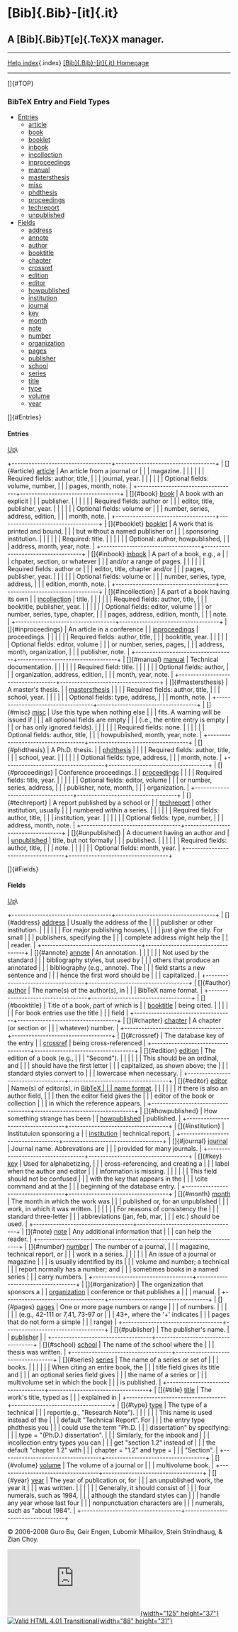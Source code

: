 [Bib]{.Bib}-[it]{.it}
=====================

A [Bib]{.Bib}T[e]{.TeX}X manager.
---------------------------------

  --------------------------------- ------------------------------------------------------------------
  [Help index](index.php){.index}   [[Bib]{.Bib}-[it]{.it} Homepage](http://bib-it.sourceforge.net/)
  --------------------------------- ------------------------------------------------------------------

[]{#TOP}

### BibTeX Entry and Field Types

-   [Entries](#Entries)
    -   [article](#article)
    -   [book](#book)
    -   [booklet](#booklet)
    -   [inbook](#inbook)
    -   [incollection](#incollection)
    -   [inproceedings](#inproceedings)
    -   [manual](#manual)
    -   [mastersthesis](#mastersthesis)
    -   [misc](#misc)
    -   [phdthesis](#phdthesis)
    -   [proceedings](#proceedings)
    -   [techreport](#techreport)
    -   [unpublished](#unpublished)
-   [Fields](#Fields)
    -   [address](#address)
    -   [annote](#annote)
    -   [author](#author)
    -   [booktitle](#booktitle)
    -   [chapter](#chapter)
    -   [crossref](#crossref)
    -   [edition](#edition)
    -   [editor](#editor)
    -   [howpublished](#howpublished)
    -   [institution](#institution)
    -   [journal](#journal)
    -   [key](#key)
    -   [month](#month)
    -   [note](#note)
    -   [number](#number)
    -   [organization](#organization)
    -   [pages](#pages)
    -   [publisher](#publisher)
    -   [school](#school)
    -   [series](#series)
    -   [title](#title)
    -   [type](#type)
    -   [volume](#volume)
    -   [year](#year)

[]{#Entries}

#### Entries

[Up](#TOP "up")\

+-----------------------------------+-----------------------------------+
| []{#article} [article](#TOP "up") | An article from a journal or      |
|                                   | magazine.                         |
|                                   |                                   |
|                                   | Required fields: author, title,   |
|                                   | journal, year.                    |
|                                   |                                   |
|                                   | Optional fields: volume, number,  |
|                                   | pages, month, note.               |
+-----------------------------------+-----------------------------------+
| []{#book} [book](#TOP "up")       | A book with an explicit           |
|                                   | publisher.                        |
|                                   |                                   |
|                                   | Required fields: author or        |
|                                   | editor, title, publisher, year.   |
|                                   |                                   |
|                                   | Optional fields: volume or        |
|                                   | number, series, address, edition, |
|                                   | month, note.                      |
+-----------------------------------+-----------------------------------+
| []{#booklet} [booklet](#TOP "up") | A work that is printed and bound, |
|                                   | but without a named publisher or  |
|                                   | sponsoring institution.           |
|                                   |                                   |
|                                   | Required: title.                  |
|                                   |                                   |
|                                   | Optional: author, howpublished,   |
|                                   | address, month, year, note.       |
+-----------------------------------+-----------------------------------+
| []{#inbook} [inbook](#TOP "up")   | A part of a book, e.g., a         |
|                                   | chpater, section, or whatever     |
|                                   | and/or a range of pages.          |
|                                   |                                   |
|                                   | Required fields: author or        |
|                                   | editor, title, chapter and/or     |
|                                   | pages, publisher, year.           |
|                                   |                                   |
|                                   | Optional fields: volume or        |
|                                   | number, series, type, address,    |
|                                   | edition, month, note.             |
+-----------------------------------+-----------------------------------+
| []{#incollection}                 | A part of a book having its own   |
| [incollection](#TOP "up")         | title.                            |
|                                   |                                   |
|                                   | Required fields: author, title,   |
|                                   | booktitle, publisher, year.       |
|                                   |                                   |
|                                   | Optional fields: editor, volume   |
|                                   | or number, series, type, chapter, |
|                                   | pages, address, edition, month,   |
|                                   | note.                             |
+-----------------------------------+-----------------------------------+
| []{#inproceedings}                | An article in a conference        |
| [inproceedings](#TOP "up")        | proceedings.                      |
|                                   |                                   |
|                                   | Required fields: author, title,   |
|                                   | booktitle, year.                  |
|                                   |                                   |
|                                   | Optional fields: editor, volume   |
|                                   | or number, series, pages,         |
|                                   | address, month, organization,     |
|                                   | publisher, note.                  |
+-----------------------------------+-----------------------------------+
| []{#manual} [manual](#TOP "up")   | Technical documentation.          |
|                                   |                                   |
|                                   | Required field: title.            |
|                                   |                                   |
|                                   | Optional fields: author,          |
|                                   | organization, address, edition,   |
|                                   | month, year, note.                |
+-----------------------------------+-----------------------------------+
| []{#mastersthesis}                | A master\'s thesis.               |
| [mastersthesis](#TOP "up")        |                                   |
|                                   | Required fields: author, title,   |
|                                   | school, year.                     |
|                                   |                                   |
|                                   | Optional fields: type, address,   |
|                                   | month, note.                      |
+-----------------------------------+-----------------------------------+
| []{#misc} [misc](#TOP "up")       | Use this type when nothing else   |
|                                   | fits. A warning will be issued if |
|                                   | all optional fields are empty     |
|                                   | (i.e., the entire entry is empty  |
|                                   | or has only ignored fields).      |
|                                   |                                   |
|                                   | Required fields: none.            |
|                                   |                                   |
|                                   | Optional fields: author, title,   |
|                                   | howpublished, month, year, note.  |
+-----------------------------------+-----------------------------------+
| []{#phdthesis}                    | A Ph.D. thesis.                   |
| [phdthesis](#TOP "up")            |                                   |
|                                   | Required fields: author, title,   |
|                                   | school, year.                     |
|                                   |                                   |
|                                   | Optional fields: type, address,   |
|                                   | month, note.                      |
+-----------------------------------+-----------------------------------+
| []{#proceedings}                  | Conference proceedings.           |
| [proceedings](#TOP "up")          |                                   |
|                                   | Required fields: title, year.     |
|                                   |                                   |
|                                   | Optional fields: editor, volume   |
|                                   | or number, series, address,       |
|                                   | publisher, note, month,           |
|                                   | organization.                     |
+-----------------------------------+-----------------------------------+
| []{#techreport}                   | A report published by a school or |
| [techreport](#TOP "up")           | other institution, usually        |
|                                   | numbered within a series.         |
|                                   |                                   |
|                                   | Required fields: author, title,   |
|                                   | institution, year.                |
|                                   |                                   |
|                                   | Optional fields: type, number,    |
|                                   | address, month, note.             |
+-----------------------------------+-----------------------------------+
| []{#unpublished}                  | A document having an author and   |
| [unpublished](#TOP "up")          | title, but not formally           |
|                                   | published.                        |
|                                   |                                   |
|                                   | Required fields: author, title,   |
|                                   | note.                             |
|                                   |                                   |
|                                   | Optional fields: month, year.     |
+-----------------------------------+-----------------------------------+

[]{#Fields}

#### Fields

[Up](#TOP "up")\

+-----------------------------------+-----------------------------------+
| []{#address} [address](#TOP "up") | Usually the address of the        |
|                                   | publisher or other institution.   |
|                                   |                                   |
|                                   | For major publishing houses,\     |
|                                   | just give the city. For small     |
|                                   | publishers, specifying the        |
|                                   | complete address might help the   |
|                                   | reader.                           |
+-----------------------------------+-----------------------------------+
| []{#annote} [annote](#TOP "up")   | An annotation.                    |
|                                   |                                   |
|                                   | Not used by the standard          |
|                                   | bibliography styles, but used by  |
|                                   | others that produce an annotated  |
|                                   | bibliography (e.g., annote). The  |
|                                   | field starts a new sentence and   |
|                                   | hence the first word should be    |
|                                   | capitalized.                      |
+-----------------------------------+-----------------------------------+
| []{#author} [author](#TOP "up")   | The name(s) of the author(s), in  |
|                                   | BibTeX name format.               |
+-----------------------------------+-----------------------------------+
| []{#booktitle}                    | Title of a book, part of which is |
| [booktitle](#TOP "up")            | being cited.                      |
|                                   |                                   |
|                                   | For book entries use the title    |
|                                   | field                             |
+-----------------------------------+-----------------------------------+
| []{#chapter} [chapter](#TOP "up") | A chapter (or section or          |
|                                   | whatever) number.                 |
+-----------------------------------+-----------------------------------+
| []{#crossref}                     | The database key of the entry     |
| [crossref](#TOP "up")             | being cross-referenced            |
+-----------------------------------+-----------------------------------+
| []{#edition} [edition](#TOP "up") | The edition of a book (e.g.,      |
|                                   | \"Second\").                      |
|                                   |                                   |
|                                   | This should be an ordinal, and    |
|                                   | should have the first letter      |
|                                   | capitalized, as shown above; the  |
|                                   | standard styles convert to        |
|                                   | lowercase when necessary.         |
+-----------------------------------+-----------------------------------+
| []{#editor} [editor](#TOP "up")   | Name(s) of editor(s), in [BibTeX  |
|                                   | name format](todo).               |
|                                   |                                   |
|                                   | If there is also an author field, |
|                                   | then the editor field gives the   |
|                                   | editor of the book or collection  |
|                                   | in which the reference appears.   |
+-----------------------------------+-----------------------------------+
| []{#howpublished}                 | How something strange has been    |
| [howpublished](#TOP "up")         | published.                        |
+-----------------------------------+-----------------------------------+
| []{#institution}                  | Institutuion sponsoring a         |
| [institution](#TOP "up")          | technical report.                 |
+-----------------------------------+-----------------------------------+
| []{#journal} [journal](#TOP "up") | Journal name. Abbrevations are    |
|                                   | provided for many journals.       |
+-----------------------------------+-----------------------------------+
| []{#key} [key](#TOP "up")         | Used for alphabetizing,           |
|                                   | cross-referencing, and creating a |
|                                   | label when the author and editor  |
|                                   | information is missing.           |
|                                   |                                   |
|                                   | This field should not be confused |
|                                   | with the key that appears in the  |
|                                   | \\cite command and at the         |
|                                   | beginning of the database entry.  |
+-----------------------------------+-----------------------------------+
| []{#month} [month](#TOP "up")     | The month in which the work was   |
|                                   | published or, for an unpublished  |
|                                   | work, in which it was written.    |
|                                   |                                   |
|                                   | For reasons of consistency the    |
|                                   | standard three-letter             |
|                                   | abbreviations (jan, feb, mar,     |
|                                   | etc.) should be used.             |
+-----------------------------------+-----------------------------------+
| []{#note} [note](#TOP "up")       | Any additional information that   |
|                                   | can help the reader.              |
+-----------------------------------+-----------------------------------+
| []{#number} [number](#TOP "up")   | The number of a journal,          |
|                                   | magazine, technical report, or    |
|                                   | work in a series.                 |
|                                   |                                   |
|                                   | An issue of a journal or magazine |
|                                   | is usually identified by its      |
|                                   | volume and number; a technical    |
|                                   | report normally has a number; and |
|                                   | sometimes books in a named series |
|                                   | carry numbers.                    |
+-----------------------------------+-----------------------------------+
| []{#organization}                 | The organization that sponsors a  |
| [organization](#TOP "up")         | conference or that publishes a    |
|                                   | manual.                           |
+-----------------------------------+-----------------------------------+
| []{#pages} [pages](#TOP "up")     | One or more page numbers or range |
|                                   | of numbers.                       |
|                                   |                                   |
|                                   | (e.g., 42-111 or 7,41, 73-97 or   |
|                                   | 43+, where the \'+\' indicates    |
|                                   | pages that do not form a simple   |
|                                   | range)                            |
+-----------------------------------+-----------------------------------+
| []{#publisher}                    | The publisher\'s name.            |
| [publisher](#TOP "up")            |                                   |
+-----------------------------------+-----------------------------------+
| []{#school} [school](#TOP "up")   | The name of the school where the  |
|                                   | thesis was written.               |
+-----------------------------------+-----------------------------------+
| []{#series} [series](#TOP "up")   | The name of a series or set of    |
|                                   | books.                            |
|                                   |                                   |
|                                   | When citing an entire book, the   |
|                                   | title field gives its title and   |
|                                   | an optional series field gives    |
|                                   | the name of a series or           |
|                                   | multivolume set in which the book |
|                                   | is published.                     |
+-----------------------------------+-----------------------------------+
| []{#title} [title](#TOP "up")     | The work\'s title, typed as       |
|                                   | explained in                      |
+-----------------------------------+-----------------------------------+
| []{#type} [type](#TOP "up")       | The type of a technical           |
|                                   | report(e.g., \"Research Note\").  |
|                                   |                                   |
|                                   | This name is used instead of the  |
|                                   | default \"Technical Report\". For |
|                                   | the entry type phdthesis you      |
|                                   | could use the term \"Ph.D.        |
|                                   | dissertation\" by specifying:     |
|                                   | type = \"{Ph.D.} dissertation\".  |
|                                   | Similarly, for the inbook and     |
|                                   | incollection entry types you can  |
|                                   | get \"section 1.2\" instead of    |
|                                   | the default \"chapter 1.2\" with  |
|                                   | chapter = \"1.2\" and type =      |
|                                   | \"Section\".                      |
+-----------------------------------+-----------------------------------+
| []{#volume} [volume](#TOP "up")   | The volume of a journal or        |
|                                   | multivolume book.                 |
+-----------------------------------+-----------------------------------+
| []{#year} [year](#TOP "up")       | The year of publication or, for   |
|                                   | an unpublished work, the year it  |
|                                   | was written.                      |
|                                   |                                   |
|                                   | Generally, it should consist of   |
|                                   | four numerals, such as 1984,      |
|                                   | although the standard styles can  |
|                                   | handle any year whose last four   |
|                                   | nonpunctuation characters are     |
|                                   | numerals, such as \"about 1984\". |
+-----------------------------------+-----------------------------------+

© 2006-2008 Guro Bu, Geir Engen, Lubomir Mihailov, Stein Strindhaug, &
Zian Choy.

[![SourceForge.net](http://sflogo.sourceforge.net/sflogo.php?group_id=169213&type=2 "Hosted at SourceForge.net"){width="125"
height="37"}](http://sourceforge.net)\
[![Valid HTML 4.01
Transitional](http://www.w3.org/Icons/valid-html401 "This page is Valid HTML 4.01 Transitional"){width="88"
height="31"}](http://validator.w3.org/check?uri=referer)
